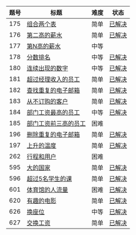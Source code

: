 |题号|标题|难度|状态|
|--------------|--------------|--------------|--------------|
|175|[组合两个表](https://leetcode-cn.com/problems/combine-two-tables/description/)|简单|[已解决](combine-two-tables.sql)|
|176|[第二高的薪水](https://leetcode-cn.com/problems/second-highest-salary/description/)|简单|[已解决](second-highest-salary.sql)|
|177|[第N高的薪水](https://leetcode-cn.com/problems/nth-highest-salary/description/)|中等||
|178|[分数排名](https://leetcode-cn.com/problems/rank-scores/description/)|中等|[已解决](rank-scores.sql)|
|180|[连续出现的数字](https://leetcode-cn.com/problems/consecutive-numbers/description/)|中等|[已解决](consecutive-numbers.sql)|
|181|[超过经理收入的员工](https://leetcode-cn.com/problems/employees-earning-more-than-their-managers/description/)|简单|[已解决](employees-earning-more-than-their-managers)|
|182|[查找重复的电子邮箱](https://leetcode-cn.com/problems/duplicate-emails/description/)|简单|[已解决](duplicate-emails.sql)|
|183|[从不订购的客户](https://leetcode-cn.com/problems/customers-who-never-order/description/)|简单|[已解决](customers-who-never-order.sql)|
|184|[部门工资最高的员工](https://leetcode-cn.com/problems/department-highest-salary/description/)|中等|[已解决](department-highest-salary.sql)|
|185|[部门工资前三高的员工](https://leetcode-cn.com/problems/department-top-three-salaries/description/)|困难||
|196|[删除重复的电子邮箱](https://leetcode-cn.com/problems/delete-duplicate-emails/description/)|简单|[已解决](delete-duplicate-emails.sql)|
|197|[上升的温度](https://leetcode-cn.com/problems/rising-temperature/description/)|简单|[已解决](rising-temperature)|
|262|[行程和用户](https://leetcode-cn.com/problems/trips-and-users/description/)|困难||
|595|[大的国家](https://leetcode-cn.com/problems/big-countries/description/)|简单|[已解决](big-countries.sql)|
|596|[超过5名学生的课](https://leetcode-cn.com/problems/classes-more-than-5-students/description/)|简单|[已解决](classes-more-than-5-students.sql)|
|601|[体育馆的人流量](https://leetcode-cn.com/problems/human-traffic-of-stadium/description/)|困难|[已解决](human-traffic-of-stadium.sql)|
|620|[有趣的电影](https://leetcode-cn.com/problems/not-boring-movies/description/)|简单|[已解决](not-boring-movies.sql)|
|626|[换座位](https://leetcode-cn.com/problems/exchange-seats/description/)|中等|[已解决](exchange-seats.sql)|
|627|[交换工资](https://leetcode-cn.com/problems/swap-salary/description/)|简单|[已解决](swap-salary.sql)|

